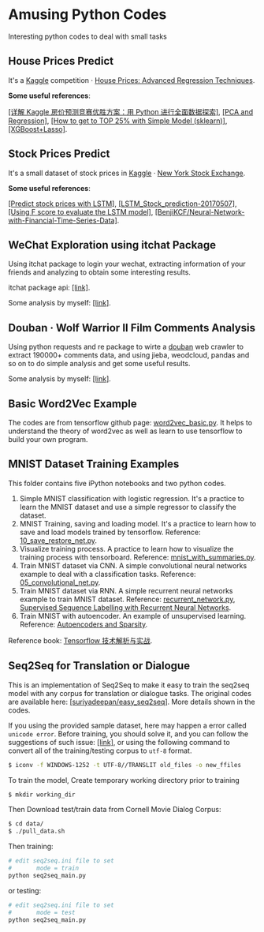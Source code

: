 # Amusing Python Codes
Interesting python codes to deal with small tasks

## House Prices Predict
It's a [Kaggle](https://www.kaggle.com/) competition · [House Prices: Advanced Regression Techniques](https://www.kaggle.com/c/house-prices-advanced-regression-techniques).

**Some useful references**:

[[详解 Kaggle 房价预测竞赛优胜方案：用 Python 进行全面数据探索]](https://www.leiphone.com/news/201704/Py7Mu3TwRF97pWc7.html), [[PCA and Regression]](https://www.kaggle.com/miguelangelnieto/pca-and-regression), [[How to get to TOP 25% with Simple Model (sklearn)]](https://www.kaggle.com/neviadomski/how-to-get-to-top-25-with-simple-model-sklearn), [[XGBoost+Lasso]](https://www.kaggle.com/humananalog/xgboost-lasso/code/code).

## Stock Prices Predict
It's a small dataset of stock prices in [Kaggle](https://www.kaggle.com/) · [New York Stock Exchange](https://www.kaggle.com/dgawlik/nyse).

**Some useful references**:

[[Predict stock prices with LSTM]](https://www.kaggle.com/pablocastilla/predict-stock-prices-with-lstm), [[LSTM_Stock_prediction-20170507]](https://www.kaggle.com/benjibb/lstm-stock-prediction-20170507), [[Using F score to evaluate the LSTM model]](https://www.kaggle.com/amberhahn/using-f-score-to-evaluate-the-lstm-model/code), [[BenjiKCF/Neural-Network-with-Financial-Time-Series-Data]](https://github.com/BenjiKCF/Neural-Network-with-Financial-Time-Series-Data).

## WeChat Exploration using itchat Package
Using itchat package to login your wechat, extracting information of your friends and analyzing to obtain some interesting results.

itchat package api: [[link]](https://itchat.readthedocs.io/zh/latest/api/).

Some analysis by myself: [[link]](https://isaacchanghau.github.io/2017/09/10/Python-itchat包分析微信朋友/).

## Douban · Wolf Warrior II Film Comments Analysis
Using python requests and re package to wirte a [douban](https://movie.douban.com/subject/26363254/comments?start=0) web crawler to extract 190000+ comments data, and using jieba, weodcloud, pandas and so on to do simple analysis and get some useful results.

Some analysis by myself: [[link]](https://isaacchanghau.github.io/2017/09/10/Python-浅析-战狼2-170000-影评数据/).

## Basic Word2Vec Example
The codes are from tensorflow github page: [word2vec_basic.py](https://github.com/tensorflow/tensorflow/blob/master/tensorflow/examples/tutorials/word2vec/word2vec_basic.py). It helps to understand the theory of word2vec as well as learn to use tensorflow to build your own program.

## MNIST Dataset Training Examples
This folder contains five iPython notebooks and two python codes.

1. Simple MNIST classification with logistic regression. It's a practice to learn the MNIST dataset and use a simple regressor to classify the dataset.
2. MNIST Training, saving and loading model. It's a practice to learn how to save and load models trained by tensorflow. Reference: [10_save_restore_net.py](https://github.com/nlintz/TensorFlow-Tutorials/blob/master/10_save_restore_net.py).
3. Visualize training process. A practice to learn how to visualize the training process with tensorboard. Reference: [mnist_with_summaries.py](https://github.com/tensorflow/tensorflow/blob/master/tensorflow/examples/tutorials/mnist/mnist_with_summaries.py).
4. Train MNIST dataset via CNN. A simple convolutional neural networks example to deal with a classification tasks. Reference: [05_convolutional_net.py](https://github.com/nlintz/TensorFlow-Tutorials/blob/master/05_convolutional_net.py).
5. Train MNIST dataset via RNN. A simple recurrent neural networks example to train MNIST dataset. Reference: [recurrent_network.py](https://github.com/aymericdamien/TensorFlow-Examples/blob/master/examples/3_NeuralNetworks/recurrent_network.py), [Supervised Sequence Labelling with Recurrent Neural Networks](http://www.cs.toronto.edu/~graves/preprint.pdf).
6. Train MNIST with autoencoder. An example of unsupervised learning. Reference: [Autoencoders and Sparsity](http://ufldl.stanford.edu/wiki/index.php/Autoencoders_and_Sparsity).

Reference book: [Tensorflow 技术解析与实战](http://www.epubit.com.cn/book/details/4862).

## Seq2Seq for Translation or Dialogue
This is an implementation of Seq2Seq to make it easy to train the seq2seq model with any corpus for translation or dialogue tasks. The original codes are available here: [[suriyadeepan/easy_seq2seq]](https://github.com/suriyadeepan/easy_seq2seq). More details shown in the codes.

If you using the provided sample dataset, here may happen a error called `unicode error`. Before training, you should solve it, and you can follow the suggestions of such issue: [[link]](https://github.com/suriyadeepan/easy_seq2seq/issues/31), or using the following command to convert all of the training/testing corpus to `utf-8` format.
``` bash
$ iconv -f WINDOWS-1252 -t UTF-8//TRANSLIT old_files -o new_ffiles
```
To train the model, Create temporary working directory prior to training
``` bash
$ mkdir working_dir
```
Then Download test/train data from Cornell Movie Dialog Corpus:
``` bash
$ cd data/
$ ./pull_data.sh
```
Then training:
``` bash
# edit seq2seq.ini file to set 
#       mode = train
python seq2seq_main.py
```
or testing:
``` bash
# edit seq2seq.ini file to set 
#       mode = test
python seq2seq_main.py
```